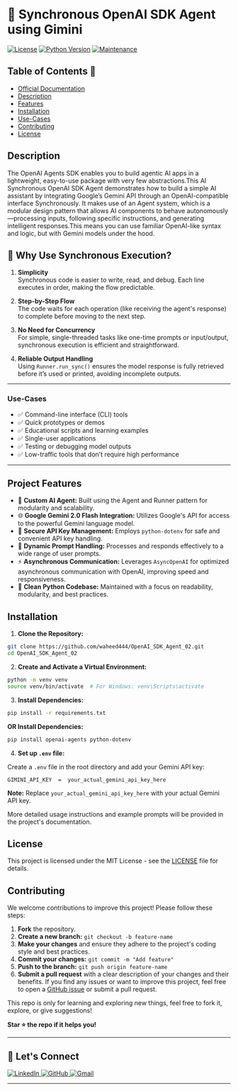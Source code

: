 # 🤖 Synchronous OpenAI SDK Agent using Gimini

[![License](https://img.shields.io/badge/License-MIT-blue.svg)](https://opensource.org/licenses/MIT)
[![Python Version](https://img.shields.io/badge/python-3.9+-blue.svg)](https://www.python.org/)
[![Maintenance](https://img.shields.io/badge/Maintained%3F-yes-green.svg)](https://github.com/waheed444/OpenAI_SDK_Agent_02)


## Table of Contents 🚀

* [Official Documentation](https://openai.github.io/openai-agents-python/running_agents/)
* [Description](#description)
* [Features](#features)
* [Installation](#installation)
* [Use-Cases](#Use-Cases)
* [Contributing](#contributing)
* [License](#license)



## Description
The OpenAI Agents SDK enables you to build agentic AI apps in a lightweight, easy-to-use package with very few abstractions.This AI Synchronous OpenAI SDK Agent demonstrates how to build a simple AI assistant by integrating Google’s Gemini API through an OpenAI-compatible interface Synchronously. It makes use of an Agent system, which is a modular design pattern that allows AI components to behave autonomously—processing inputs, following specific instructions, and generating intelligent responses.This means you can use familiar OpenAI-like syntax and logic, but with Gemini models under the hood.

##  🔁 Why Use Synchronous Execution?

1. **Simplicity**  
   Synchronous code is easier to write, read, and debug. Each line executes in order, making the flow predictable.
2. **Step-by-Step Flow**  
   The code waits for each operation (like receiving the agent's response) to complete before moving to the next step.
3. **No Need for Concurrency**  
   For simple, single-threaded tasks like one-time prompts or input/output, synchronous execution is efficient and straightforward.

4. **Reliable Output Handling**  
   Using `Runner.run_sync()` ensures the model response is fully retrieved before it’s used or printed, avoiding incomplete outputs.

---

### Use-Cases

- ✅ Command-line interface (CLI) tools  
- ✅ Quick prototypes or demos  
- ✅ Educational scripts and learning examples  
- ✅ Single-user applications  
- ✅ Testing or debugging model outputs  
- ✅ Low-traffic tools that don’t require high performance

---


## Project Features

* 🤖 **Custom AI Agent:** Built using the Agent and Runner pattern for modularity and scalability.
* 🌐 **Google Gemini 2.0 Flash Integration:**  Utilizes Google's API for access to the powerful Gemini language model.
* 🔑 **Secure API Key Management:** Employs `python-dotenv` for safe and convenient API key handling.
* 🧠 **Dynamic Prompt Handling:**  Processes and responds effectively to a wide range of user prompts.
* ⚡ **Asynchronous Communication:**  Leverages `AsyncOpenAI` for optimized asynchronous communication with OpenAI, improving speed and responsiveness.
* 🐍 **Clean Python Codebase:**  Maintained with a focus on readability, modularity, and best practices.


## Installation

1. **Clone the Repository:**

```bash
git clone https://github.com/waheed444/OpenAI_SDK_Agent_02.git
cd OpenAI_SDK_Agent_02
```

2. **Create and Activate a Virtual Environment:**

```bash
python -m venv venv
source venv/bin/activate  # For Windows: venv\Scripts\activate
```

3. **Install Dependencies:**

```bash
pip install -r requirements.txt
```
**OR Install Dependencies:**
```bash
pip install openai-agents python-dotenv

```
4. **Set up `.env` file:**

Create a `.env` file in the root directory and add your Gemini API key:

```
GIMINI_API_KEY  =  your_actual_gemini_api_key_here 
```

**Note:** Replace `your_actual_gemini_api_key_here` with your actual Gemini API key.

More detailed usage instructions and example prompts will be provided in the project's documentation.

## License

This project is licensed under the MIT License - see the [LICENSE](LICENSE) file for details.


## Contributing
We welcome contributions to improve this project! Please follow these steps:

1. **Fork** the repository.
2. **Create a new branch:** `git checkout -b feature-name`
3. **Make your changes** and ensure they adhere to the project's coding style and best practices.
4. **Commit your changes:** `git commit -m "Add feature"`
5. **Push to the branch:** `git push origin feature-name`
6. **Submit a pull request** with a clear description of your changes and their benefits.
If you find any issues or want to improve this project, feel free to open a [GitHub issue](https://github.com/waheed444/OpenAI_SDK_Agent_02/issues) or submit a pull request.

This repo is only for learning and exploring new things, feel free to fork it, explore, or give suggestions!

**Star ⭐ the repo if it helps you!**

---

## 🙌 Let's Connect

<p align="left">
  <a href="https://www.linkedin.com/in/waheed444/?originalSubdomain=pk)" target="_blank">
    <img src="https://img.shields.io/badge/LinkedIn-blue?style=flat-square&logo=linkedin" alt="LinkedIn">
  </a>
  <a href="https://github.com/waheed444" target="_blank">
    <img src="https://img.shields.io/badge/GitHub-181717?style=flat-square&logo=github&logoColor=white" alt="GitHub">
  </a>
  <a href="waheedahmad5519@gmail.com" target="_blank">
    <img src="https://img.shields.io/badge/Gmail-D14836?style=flat-square&logo=gmail&logoColor=white" alt="Gmail">
  </a>
</p>

---

